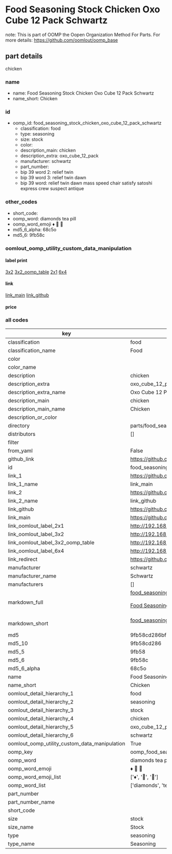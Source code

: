 # Food Seasoning Stock Chicken Oxo Cube 12 Pack Schwartz  

note: This is part of OOMP the Oopen Organization Method For Parts. For more details: https://github.com/oomlout/oomp_base

##  part details
  



chicken



### name
* name: Food Seasoning Stock Chicken Oxo Cube 12 Pack Schwartz
* name_short: Chicken
### id
* oomp_id: food_seasoning_stock_chicken_oxo_cube_12_pack_schwartz
  * classification: food
  * type: seasoning
  * size: stock
  * color: 
  * description_main: chicken
  * description_extra: oxo_cube_12_pack
  * manufacturer: schwartz
  * part_number: 
  * bip 39 word 2: relief twin
  * bip 39 word 3: relief twin dawn
  * bip 39 word: relief twin dawn mass speed chair satisfy satoshi express crew suspect antique

### other_codes
* short_code: 
* oomp_word: diamonds tea pill
* oomp_word_emoji :diamonds: :tea: :pill:
* md5_6_alpha: 68c5o
* md5_6: 9fb58c






### oomlout_oomp_utility_custom_data_manipulation
#### label print
[3x2](http://192.168.1.245:1112/?label=oomp%2068c5o)
[3x2_oomp_table](http://192.168.1.108:1112/?label=oomp%2068c5o)
[2x1](http://192.168.1.242:1112/?label=oomp%2068c5o)
[6x4](http://192.168.1.55:1112/?label=oomp%2068c5o)    

#### link

[link_main](https://github.com/oomlout/oomlout_oomp_version_1_messy/tree/main/parts/food_seasoning_stock_chicken_oxo_cube_12_pack_schwartz) [link_github](https://github.com/oomlout/oomlout_oomp_version_1_messy/tree/main/parts/food_seasoning_stock_chicken_oxo_cube_12_pack_schwartz)                             

#### price







### all codes 
| key | value |  
| --- | --- |  
| classification | food |  
| classification_name | Food |  
| color |  |  
| color_name |  |  
| description | chicken |  
| description_extra | oxo_cube_12_pack |  
| description_extra_name | Oxo Cube 12 Pack |  
| description_main | chicken |  
| description_main_name | Chicken |  
| description_or_color |   |  
| directory | parts/food_seasoning_stock_chicken_oxo_cube_12_pack_schwartz |  
| distributors | [] |  
| filter |  |  
| from_yaml | False |  
| github_link | https://github.com/oomlout/oomlout_oomp_part_src/tree/main/parts/food_seasoning_stock_chicken_oxo_cube_12_pack_schwartz |  
| id | food_seasoning_stock_chicken_oxo_cube_12_pack_schwartz |  
| link_1 | https://github.com/oomlout/oomlout_oomp_version_1_messy/tree/main/parts/food_seasoning_stock_chicken_oxo_cube_12_pack_schwartz |  
| link_1_name | link_main |  
| link_2 | https://github.com/oomlout/oomlout_oomp_version_1_messy/tree/main/parts/food_seasoning_stock_chicken_oxo_cube_12_pack_schwartz |  
| link_2_name | link_github |  
| link_github | https://github.com/oomlout/oomlout_oomp_version_1_messy/tree/main/parts/food_seasoning_stock_chicken_oxo_cube_12_pack_schwartz |  
| link_main | https://github.com/oomlout/oomlout_oomp_version_1_messy/tree/main/parts/food_seasoning_stock_chicken_oxo_cube_12_pack_schwartz |  
| link_oomlout_label_2x1 | http://192.168.1.242:1112/?label=oomp%2068c5o |  
| link_oomlout_label_3x2 | http://192.168.1.245:1112/?label=oomp%2068c5o |  
| link_oomlout_label_3x2_oomp_table | http://192.168.1.108:1112/?label=oomp%2068c5o |  
| link_oomlout_label_6x4 | http://192.168.1.55:1112/?label=oomp%2068c5o |  
| link_redirect | https://github.com/oomlout/oomlout_oomp_version_1_messy/tree/main/parts/food_seasoning_stock_chicken_oxo_cube_12_pack_schwartz |  
| manufacturer | schwartz |  
| manufacturer_name | Schwartz |  
| manufacturers | [] |  
| markdown_full | [food_seasoning_stock_chicken_oxo_cube_12_pack_schwartz](none)<br>[](none)<br>[Food Seasoning Stock Chicken Oxo Cube 12 Pack Schwartz](none)<br><br> |  
| markdown_short | [food_seasoning_stock_chicken_oxo_cube_12_pack_schwartz](none)<br><br> |  
| md5 | 9fb58cd286bf77e8976888886ffaddaa |  
| md5_10 | 9fb58cd286 |  
| md5_5 | 9fb58 |  
| md5_6 | 9fb58c |  
| md5_6_alpha | 68c5o |  
| name | Food Seasoning Stock Chicken Oxo Cube 12 Pack Schwartz |  
| name_short | Chicken |  
| oomlout_detail_hierarchy_1 | food |  
| oomlout_detail_hierarchy_2 | seasoning |  
| oomlout_detail_hierarchy_3 | stock |  
| oomlout_detail_hierarchy_4 | chicken |  
| oomlout_detail_hierarchy_5 | oxo_cube_12_pack |  
| oomlout_detail_hierarchy_6 | schwartz |  
| oomlout_oomp_utility_custom_data_manipulation | True |  
| oomp_key | oomp_food_seasoning_stock_chicken_oxo_cube_12_pack_schwartz |  
| oomp_word | diamonds tea pill |  
| oomp_word_emoji | :diamonds: :tea: :pill: |  
| oomp_word_emoji_list | [':diamonds:', ':tea:', ':pill:'] |  
| oomp_word_list | ['diamonds', 'tea', 'pill'] |  
| part_number |  |  
| part_number_name |  |  
| short_code |  |  
| size | stock |  
| size_name | Stock |  
| type | seasoning |  
| type_name | Seasoning |  
